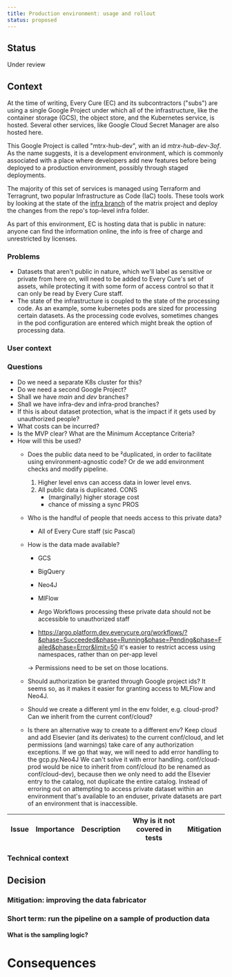 ```yaml
---
title: Production environment: usage and rollout
status: proposed
---
```


## Status

Under review

## Context

At the time of writing, Every Cure (EC) and its subcontractors ("subs")
are using a single Google Project under which all of the
infrastructure, like the container storage (GCS), the object store, and
the Kubernetes service, is hosted. Several other services, like Google
Cloud Secret Manager are also hosted here.

This Google Project is called "mtrx-hub-dev", with an id
_mtrx-hub-dev-3of_. As the name suggests, it is a development
environment, which is commonly associated with a place where developers
add new features before being deployed to a production environment,
possibly through staged deployments.

The majority of this set of services is managed using Terraform and Terragrunt,
two popular Infrastructure as Code (IaC) tools. These tools work by looking at
the state of the [infra
branch](https://github.com/everycure-org/matrix/tree/infra) of the matrix
project and deploy the changes from the repo's top-level infra folder.

As part of this environment, EC is hosting data that is public in nature:
anyone can find the information online, the info is free of charge and
unrestricted by licenses.


### Problems

- Datasets that aren't public in nature, which we'll label as sensitive or
  private from here on, will need to be added to Every Cure's set of assets,
  while protecting it with some form of access control so that it can only be
  read by Every Cure staff.
- The state of the infrastructure is coupled to the state of the processing
  code. As an example, some kubernetes pods are sized for processing certain
  datasets. As the processing code evolves, sometimes changes in the pod
  configuration are entered which might break the option of processing data.

### User context

### Questions

- Do we need a separate K8s cluster for this?
- Do we need a second Google Project?
- Shall we have _main_ and _dev_ branches?
- Shall we have infra-dev and infra-prod branches?
- If this is about dataset protection, what is the impact if it gets used by unauthorized people?
- What costs can be incurred?
- Is the MVP clear? What are the Minimum Acceptance Criteria?
- How will this be used?
  - Does the public data need to be ²duplicated, in order to facilitate using environment-agnostic code? Or de we add environment checks and modify pipeline.
    1. Higher level envs can access data in lower level envs.
    2. All public data is duplicated.
       CONS
       - (marginally) higher storage cost
       - chance of missing a sync
       PROS
  - Who is the handful of people that needs access to this private data?
    - All of Every Cure staff (sic Pascal)
  - How is the data made available?
    - GCS
    - BigQuery
    - Neo4J
    - MlFlow

    - Argo Workflows processing these private data should not be accessible to unauthorized staff
    - https://argo.platform.dev.everycure.org/workflows/?&phase=Succeeded&phase=Running&phase=Pending&phase=Failed&phase=Error&limit=50
      it's easier to restrict access using namespaces, rather than on per-app level

    → Permissions need to be set on those locations.

  - Should authorization be granted through Google project ids?
    It seems so, as it makes it easier for granting access to MLFlow and Neo4J.

  - Should we create a different yml in the env folder, e.g. cloud-prod?
    Can we inherit from the current conf/cloud?

  - Is there an alternative way to create to a different env?
    Keep cloud and add Elsevier (and its derivates) to the current conf/cloud, and let permissions (and warnings) take care of any authorization exceptions.
    If we go that way, we will need to add error handling to the gcp.py.Neo4J
    We can't solve it with error handling.
    conf/cloud-prod would be nice to inherit from conf/cloud (to be renamed as conf/cloud-dev), because then we only need to add the Elsevier entry to the catalog, not duplicate the entire catalog.
    Instead of erroring out on attempting to access private dataset within an environment that's available to an enduser, private datasets are part of an environment that is inaccessible.


| Issue | Importance | Description | Why is it not covered in tests | Mitigation |
| ------------- | ------------- | ------------- | ------------- | ------------- |

### Technical context


## Decision

### Mitigation: improving the data fabricator

### Short term: run the pipeline on a sample of production data

#### What is the sampling logic?

# Consequences

